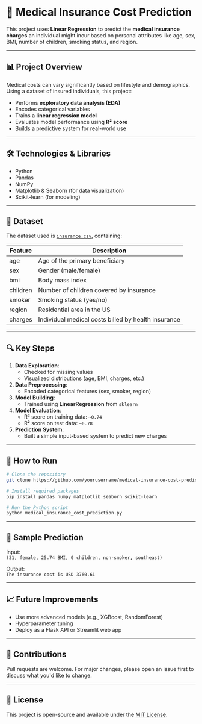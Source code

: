 
# 🏥 Medical Insurance Cost Prediction

This project uses **Linear Regression** to predict the **medical insurance charges** an individual might incur based on personal attributes like age, sex, BMI, number of children, smoking status, and region.

---

## 📊 Project Overview

Medical costs can vary significantly based on lifestyle and demographics. Using a dataset of insured individuals, this project:
- Performs **exploratory data analysis (EDA)**
- Encodes categorical variables
- Trains a **linear regression model**
- Evaluates model performance using **R² score**
- Builds a predictive system for real-world use

---

## 🛠️ Technologies & Libraries

- Python
- Pandas
- NumPy
- Matplotlib & Seaborn (for data visualization)
- Scikit-learn (for modeling)

---

## 📁 Dataset

The dataset used is [`insurance.csv`](https://www.kaggle.com/datasets/mirichoi0218/insurance), containing:

| Feature | Description |
|---------|-------------|
| age     | Age of the primary beneficiary |
| sex     | Gender (male/female) |
| bmi     | Body mass index |
| children | Number of children covered by insurance |
| smoker  | Smoking status (yes/no) |
| region  | Residential area in the US |
| charges | Individual medical costs billed by health insurance |

---

## 🔍 Key Steps

1. **Data Exploration**: 
   - Checked for missing values
   - Visualized distributions (age, BMI, charges, etc.)
2. **Data Preprocessing**:
   - Encoded categorical features (sex, smoker, region)
3. **Model Building**:
   - Trained using **LinearRegression** from `sklearn`
4. **Model Evaluation**:
   - R² score on training data: `~0.74`
   - R² score on test data: `~0.78`
5. **Prediction System**:
   - Built a simple input-based system to predict new charges

---

## 🚀 How to Run

```bash
# Clone the repository
git clone https://github.com/yourusername/medical-insurance-cost-prediction.git

# Install required packages
pip install pandas numpy matplotlib seaborn scikit-learn

# Run the Python script
python medical_insurance_cost_prediction.py
```

---

## 📌 Sample Prediction

Input:  
`(31, female, 25.74 BMI, 0 children, non-smoker, southeast)`

Output:  
`The insurance cost is USD 3760.61`

---

## 📈 Future Improvements

- Use more advanced models (e.g., XGBoost, RandomForest)
- Hyperparameter tuning
- Deploy as a Flask API or Streamlit web app

---

## 🤝 Contributions

Pull requests are welcome. For major changes, please open an issue first to discuss what you'd like to change.

---

## 📄 License

This project is open-source and available under the [MIT License](LICENSE).
